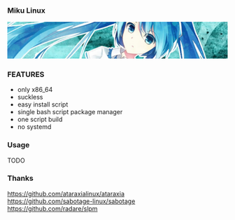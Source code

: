 ### Miku Linux ###

<img src=".github/miku.jpg">

### FEATURES
- only x86_64
- suckless
- easy install script
- single bash script package manager
- one script build
- no systemd

### Usage
TODO

### Thanks
https://github.com/ataraxialinux/ataraxia \
https://github.com/sabotage-linux/sabotage \
https://github.com/radare/slpm